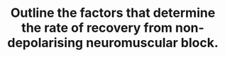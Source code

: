 ---
title: "Outline the factors that determine the rate of recovery from non-depolarising neuromuscular block."
entityType: SAQ
exam: PEX
college: ANZCA
year: 2019
sitting: A
question: 12
passRate: 42
EC_expectedDomains:
- "Candidates who were able to grasp the significance of the factors that change the offset duration and explain why this occurred typically scored very well in this question. Broadly the topics for which marks were allocated were: drug dosing; type of agent; metabolism; effect of acetylcholine receptor changes; effect of altered physiological states; significant drug-drug interactions and reversal agents"
EC_errorsCommon:
- "Many candidates demonstrated an excellent understanding of one or two areas but were let down by omitting from their discussion other areas altogether (typically metabolism and reversal agents)."
EC_extraCredit: []
---